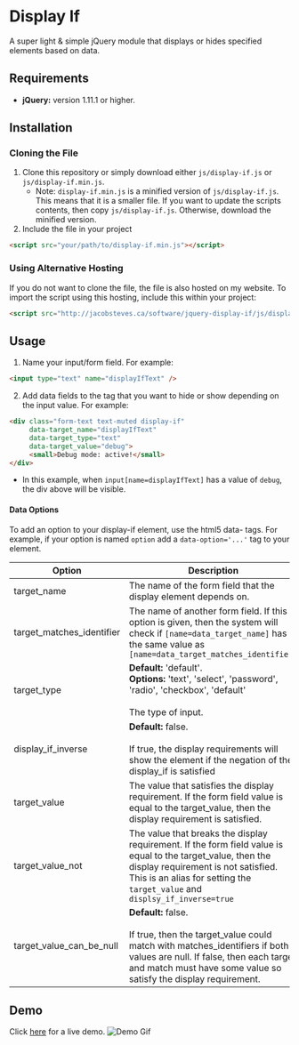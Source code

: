 # Display If
A super light & simple jQuery module that displays or hides specified elements based on data.

## Requirements
- <b>jQuery:</b> version 1.11.1 or higher.

## Installation
### Cloning the File
1. Clone this repository or simply download either `js/display-if.js` or `js/display-if.min.js`.
    - Note: `display-if.min.js` is a minified version of `js/display-if.js`. This means that it is a smaller file. If you want to update the scripts contents, then copy `js/display-if.js`. Otherwise, download the minified version.
2. Include the file in your project
```html
<script src="your/path/to/display-if.min.js"></script>
```

### Using Alternative Hosting
If you do not want to clone the file, the file is also hosted on my website. To import the script using this hosting, include this within your project:

```html
<script src="http://jacobsteves.ca/software/jquery-display-if/js/display-if.min.js"></script>
```

## Usage
1. Name your input/form field. For example:
```html
<input type="text" name="displayIfText" />
```

2. Add data fields to the tag that you want to hide or show depending on the input value. For example:

```html
<div class="form-text text-muted display-if"
     data-target_name="displayIfText"
     data-target_type="text"
     data-target_value="debug">
     <small>Debug mode: active!</small>
</div>
```
- In this example, when `input[name=displayIfText]` has a value of `debug`, the div above will be visible.

#### Data Options
To add an option to your display-if element, use the html5 data- tags. 
For example, if your option is named `option` add a `data-option='...'` tag to your element.

| Option             | Description |
| ------------------ | ----------- |
| target_name               | The name of the form field that the display element depends on. |
| target_matches_identifier | The name of another form field. If this option is given, then the system will check if `[name=data_target_name]` has the same value as `[name=data_target_matches_identifier]` |
| target_type        | <b>Default:</b> 'default'. <br><b>Options:</b> 'text', 'select', 'password', 'radio', 'checkbox', 'default' <br><br>The type of input. |
| display_if_inverse | <b>Default:</b> false. <br><br>If true, the display requirements will show the element if the negation of the display_if is satisfied |
| target_value       | The value that satisfies the display requirement. If the form field value is equal to the target_value, then the display requirement is satisfied. |
| target_value_not   | The value that breaks the display requirement. If the form field value is equal to the target_value, then the display requirement is not satisfied. This is an alias for setting the `target_value` and `displsy_if_inverse=true` |
| target_value_can_be_null   | <b>Default:</b> false. <br><br>If true, then the target_value could match with matches_identifiers if both values are null. If false, then each target and match must have some value so satisfy the display requirement. |

## Demo
Click [here](http://jacobsteves.ca/jquery-display-if) for a live demo.
![Demo Gif](demo/images/displayIf.gif)
